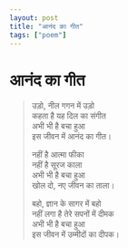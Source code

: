 ```yaml
---
layout: post
title: "आनंद का गीत"
tags: ["poem"]
---
```


# आनंद का गीत


> उड़ो, नील गगन में उड़ो  
> कहता है यह दिल का संगीत  
> अभी भी है बचा हुआ  
> इस जीवन में आनंद का गीत।  
>  
> नहीं है आत्मा फीका  
> नहीं है सूरज काला  
> अभी भी है बचा हुआ  
> खोल दो, नए जीवन का ताला।  
>  
> बहो, ज्ञान के सागर में बहो  
> नहीं लगा है तेरे सपनों में दीमक  
> अभी भी है बचा हुआ  
> इस जीवन में उम्मीदों का दीपक।  

